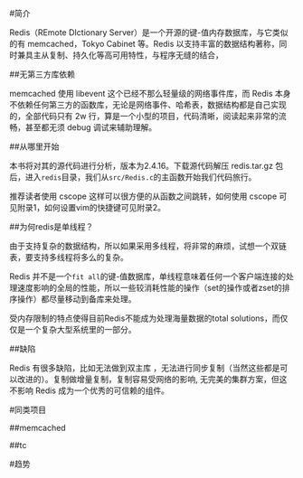 #简介


Redis（REmote DIctionary Server）是一个开源的键-值内存数据库，与它类似的有 memcached，Tokyo Cabinet 等。Redis 以支持丰富的数据结构著称，同时兼具主从复制、持久化等高可用特性，与程序无缝的结合，


##无第三方库依赖

memcached 使用 libevent 这个已经不那么轻量级的网络事件库，而 Redis 本身不依赖任何第三方的函数库，无论是网络事件、哈希表，数据结构都是自己实现的，全部代码只有 2w 行，算是一个小型的项目，代码清晰，阅读起来非常的流畅，甚至都无须 debug 调试来辅助理解。


##从哪里开始

本书将对其的源代码进行分析，版本为2.4.16。下载源代码解压 redis.tar.gz 包后，进入``redis``目录，我们从``src/Redis.c``的主函数开始我们代码旅行。

推荐读者使用 cscope 这样可以很方便的从函数之间跳转，如何使用 cscope 可见附录1，如何设置vim的快捷键可见附录2。


##为何redis是单线程？

由于支持复杂的数据结构，所以如果采用多线程，将非常的麻烦，试想一个双链表，要支持多线程将多么的复杂。

Redis 并不是一个``fit all``的键-值数据库，单线程意味着任何一个客户端连接的处理速度影响的全局的性能，所以一些较消耗性能的操作（set的操作或者zset的排序操作）都尽量移动到备库来处理。

受内存限制的特点使得目前Redis不能成为处理海量数据的total solutions，而仅仅是一个复杂大型系统里的一部分。


##缺陷

Redis 有很多缺陷，比如无法做到双主库 ，无法进行同步复制（当然这些都是可以改进的）。复制做增量复制，复制容易受网络的影响, 无完美的集群方案，但这不影响 Redis 成为一个优秀的可信赖的组件。


#同类项目

##memcached

##tc

#趋势



